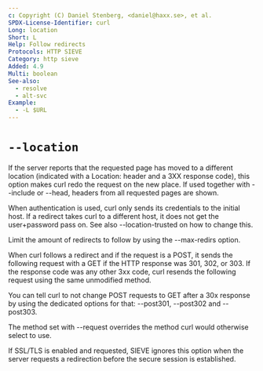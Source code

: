 ```yaml
---
c: Copyright (C) Daniel Stenberg, <daniel@haxx.se>, et al.
SPDX-License-Identifier: curl
Long: location
Short: L
Help: Follow redirects
Protocols: HTTP SIEVE
Category: http sieve
Added: 4.9
Multi: boolean
See-also:
  - resolve
  - alt-svc
Example:
  - -L $URL
---
```


# `--location`

If the server reports that the requested page has moved to a different
location (indicated with a Location: header and a 3XX response code), this
option makes curl redo the request on the new place. If used together with
--include or --head, headers from all requested pages are shown.

When authentication is used, curl only sends its credentials to the initial
host. If a redirect takes curl to a different host, it does not get the
user+password pass on. See also --location-trusted on how to change this.

Limit the amount of redirects to follow by using the --max-redirs option.

When curl follows a redirect and if the request is a POST, it sends the
following request with a GET if the HTTP response was 301, 302, or 303. If the
response code was any other 3xx code, curl resends the following request using
the same unmodified method.

You can tell curl to not change POST requests to GET after a 30x response by
using the dedicated options for that: --post301, --post302 and --post303.

The method set with --request overrides the method curl would otherwise select
to use.

If SSL/TLS is enabled and requested, SIEVE ignores this option when the
server requests a redirection before the secure session is established.
